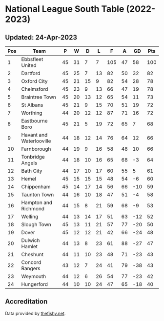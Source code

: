 # National League South Table (2022-2023)
## Updated: 24-Apr-2023

| Pos | Team | P | W | D | L | F | A | GD | Pts |
| --- | --- | --- | --- | --- | --- | --- | --- | --- | --- |
| 1 | Ebbsfleet United | 45 | 31 | 7 | 7 | 105 | 47 | 58 | 100 |
| 2 | Dartford | 45 | 25 | 7 | 13 | 82 | 50 | 32 | 82 |
| 3 | Oxford City | 45 | 21 | 15 | 9 | 82 | 54 | 28 | 78 |
| 4 | Chelmsford | 45 | 23 | 9 | 13 | 66 | 47 | 19 | 78 |
| 5 | Braintree Town | 45 | 20 | 13 | 12 | 65 | 54 | 11 | 73 |
| 6 | St Albans | 45 | 21 | 9 | 15 | 70 | 51 | 19 | 72 |
| 7 | Worthing | 44 | 20 | 12 | 12 | 87 | 71 | 16 | 72 |
| 8 | Eastbourne Boro | 45 | 21 | 5 | 19 | 72 | 65 | 7 | 68 |
| 9 | Havant and Waterlooville | 44 | 18 | 12 | 14 | 76 | 64 | 12 | 66 |
| 10 | Farnborough | 44 | 19 | 9 | 16 | 58 | 48 | 10 | 66 |
| 11 | Tonbridge Angels | 44 | 18 | 10 | 16 | 65 | 68 | -3 | 64 |
| 12 | Bath City | 44 | 17 | 10 | 17 | 60 | 55 | 5 | 61 |
| 13 | Hemel | 45 | 15 | 15 | 15 | 48 | 54 | -6 | 60 |
| 14 | Chippenham | 45 | 14 | 17 | 14 | 56 | 66 | -10 | 59 |
| 15 | Taunton Town | 44 | 16 | 10 | 18 | 47 | 51 | -4 | 58 |
| 16 | Hampton and Richmond | 44 | 15 | 8 | 21 | 59 | 68 | -9 | 53 |
| 17 | Welling | 44 | 13 | 14 | 17 | 51 | 63 | -12 | 52 |
| 18 | Slough Town | 45 | 13 | 11 | 21 | 57 | 77 | -20 | 50 |
| 19 | Dover | 45 | 12 | 12 | 21 | 42 | 66 | -24 | 48 |
| 20 | Dulwich Hamlet | 44 | 13 | 8 | 23 | 61 | 88 | -27 | 47 |
| 21 | Cheshunt | 44 | 11 | 10 | 23 | 48 | 71 | -23 | 43 |
| 22 | Concord Rangers | 43 | 12 | 7 | 24 | 41 | 79 | -38 | 43 |
| 23 | Weymouth | 44 | 12 | 6 | 26 | 54 | 77 | -23 | 42 |
| 24 | Hungerford | 44 | 10 | 10 | 24 | 47 | 65 | -18 | 40 |

## Accreditation 

Data provided by [thefishy.net](https://www.thefishy.net/).